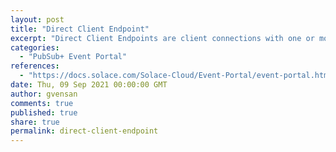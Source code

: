 ```yaml
---
layout: post
title: "Direct Client Endpoint"
excerpt: "Direct Client Endpoints are client connections with one or more subscriptions. It is a essentially a direct messaging client—a consuming or subscribing client without a queue or topic endpoint."
categories:
  - "PubSub+ Event Portal"
references:
  - "https://docs.solace.com/Solace-Cloud/Event-Portal/event-portal.htm#Client"
date: Thu, 09 Sep 2021 00:00:00 GMT
author: gvensan
comments: true
published: true
share: true
permalink: direct-client-endpoint
---
```

